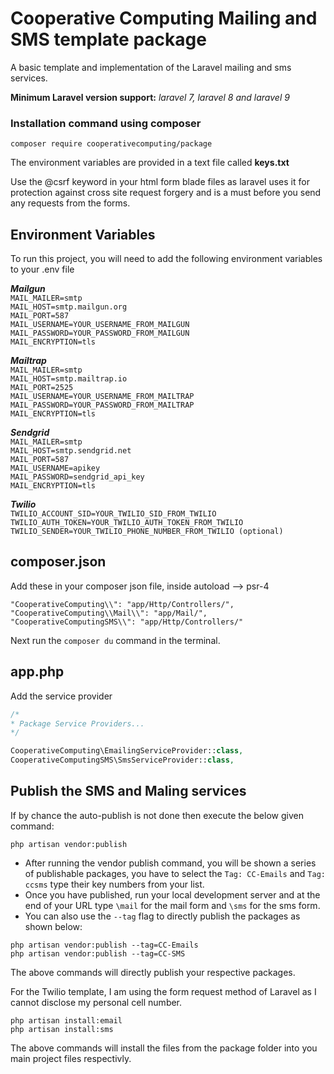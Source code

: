 
# Cooperative Computing Mailing and SMS template package

A basic template and implementation of the Laravel mailing and sms services.

**Minimum Laravel version support:** *laravel 7, laravel 8 and laravel 9*

### Installation command using composer
```
composer require cooperativecomputing/package
```

The environment variables are provided in a text file called **keys.txt** 

Use the @csrf keyword in your html form blade files as laravel uses it for protection against cross site request forgery and is a must before you send any requests from the forms.

## Environment Variables

To run this project, you will need to add the following environment variables to your .env file

***Mailgun***
\
`MAIL_MAILER=smtp`
\
`MAIL_HOST=smtp.mailgun.org`
\
`MAIL_PORT=587`
\
`MAIL_USERNAME=YOUR_USERNAME_FROM_MAILGUN`
\
`MAIL_PASSWORD=YOUR_PASSWORD_FROM_MAILGUN`
\
`MAIL_ENCRYPTION=tls`

***Mailtrap***
\
`MAIL_MAILER=smtp`
\
`MAIL_HOST=smtp.mailtrap.io`
\
`MAIL_PORT=2525`
\
`MAIL_USERNAME=YOUR_USERNAME_FROM_MAILTRAP`
\
`MAIL_PASSWORD=YOUR_PASSWORD_FROM_MAILTRAP`
\
`MAIL_ENCRYPTION=tls`

***Sendgrid***
\
`MAIL_MAILER=smtp`
\
`MAIL_HOST=smtp.sendgrid.net`
\
`MAIL_PORT=587`
\
`MAIL_USERNAME=apikey`
\
`MAIL_PASSWORD=sendgrid_api_key`
\
`MAIL_ENCRYPTION=tls`

***Twilio***
\
`TWILIO_ACCOUNT_SID=YOUR_TWILIO_SID_FROM_TWILIO`
\
`TWILIO_AUTH_TOKEN=YOUR_TWILIO_AUTH_TOKEN_FROM_TWILIO`
\
`TWILIO_SENDER=YOUR_TWILIO_PHONE_NUMBER_FROM_TWILIO (optional)`

## composer.json
Add these in your composer json file, inside autoload --> psr-4
```
"CooperativeComputing\\": "app/Http/Controllers/",
"CooperativeComputing\\Mail\\": "app/Mail/",
"CooperativeComputingSMS\\": "app/Http/Controllers/"
```
Next run the `composer du` command in the terminal.
## app.php
Add the service provider
```php
/*
* Package Service Providers...
*/

CooperativeComputing\EmailingServiceProvider::class,
CooperativeComputingSMS\SmsServiceProvider::class,
```
## Publish the SMS and Maling services

If by chance the auto-publish is not done then execute the below given command:
```
php artisan vendor:publish
```
+ After running the vendor publish command, you will be shown a series of publishable packages, you have to select the `Tag: CC-Emails` and `Tag: ccsms` type their key numbers from your list.
+ Once you have published, run your local development server and at the end of your URL type `\mail` for the mail form and `\sms` for the sms form.
+ You can also use the `--tag` flag to directly publish the packages as shown below:
```
php artisan vendor:publish --tag=CC-Emails
php artisan vendor:publish --tag=CC-SMS
```
The above commands will directly publish your respective packages.


For the Twilio template, I am using the form request method of Laravel as I cannot disclose my personal cell number.
```
php artisan install:email
php artisan install:sms
```

The above commands will install the files from the package folder into you main project files respectivly.



